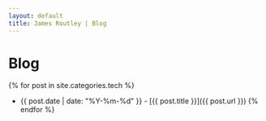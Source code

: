 ```yaml
---
layout: default
title: James Routley | Blog
---
```


# Blog

{% for post in site.categories.tech %}
- {{ post.date | date: "%Y-%m-%d" }} - [{{ post.title }}]({{ post.url }}) {% endfor %}
